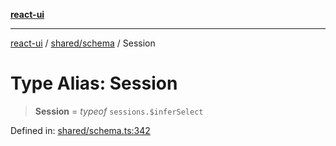 [**react-ui**](../../../README.md)

***

[react-ui](../../../README.md) / [shared/schema](../README.md) / Session

# Type Alias: Session

> **Session** = *typeof* `sessions.$inferSelect`

Defined in: [shared/schema.ts:342](https://github.com/UWA-CITS5206-DMR/react-ui/blob/7050e78c07ed514b5a3e8c4228a2104c7641f592/shared/schema.ts#L342)
